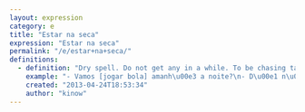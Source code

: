 ```yaml
---
layout: expression
category: e
title: "Estar na seca"
expression: "Estar na seca"
permalink: "/e/estar+na+seca/"
definitions:
  - definition: "Dry spell. Do not get any in a while. To be chasing tail for a long period."
    example: "- Vamos [jogar bola] amanh\u00e3 a noite?\n- D\u00e1 n\u00e3o cara, [t\u00f4] na maior seca faz tr\u00eas meses. Vou \u00e0 ca\u00e7a hoje a noite!"
    created: "2013-04-24T18:53:34"
    author: "kinow"
---
```

